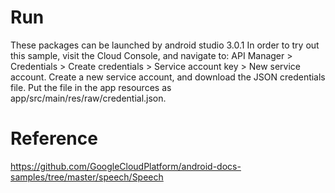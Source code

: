 # Run
These packages can be launched by android studio 3.0.1
In order to try out this sample, visit the Cloud Console, and navigate to: API Manager > Credentials > Create credentials > Service account key > New service account. Create a new service account, and download the JSON credentials file. Put the file in the app resources as app/src/main/res/raw/credential.json.

# Reference
https://github.com/GoogleCloudPlatform/android-docs-samples/tree/master/speech/Speech
